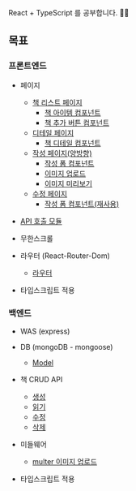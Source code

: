 React + TypeScript 를 공부합니다. 🤣🤣

## 목표

### 프론트엔드

- 페이지

  - [책 리스트 페이지](https://github.com/mtseo01/react/blob/main/src/pages/books/BookListPage.tsx)
    - [책 아이템 컴포넌트](https://github.com/mtseo01/react/blob/main/src/components/books/BookItem.tsx)
    - [책 추가 버튼 컴포넌트](https://github.com/mtseo01/react/blob/main/src/components/UI/AddButton.tsx)
  - [디테일 페이지](https://github.com/mtseo01/react/blob/main/src/pages/books/BookDetailPage.tsx)
    - [책 디테일 컴포넌트](https://github.com/mtseo01/react/blob/main/src/components/books/Book.tsx)
  - [작성 페이지(양방향)](https://github.com/mtseo01/react/blob/main/src/pages/books/BookPostPage.tsx)
    - [작성 폼 컴포넌트](https://github.com/mtseo01/react/blob/main/src/components/books/PostForm.tsx)
    - [이미지 업로드](https://github.com/mtseo01/react/blob/c8028989b037169ae3305c04886e9be703355037/src/pages/books/BookPostPage.tsx#L62-L68)
    - [이미지 미리보기](https://github.com/mtseo01/react/blob/c8028989b037169ae3305c04886e9be703355037/src/pages/books/BookPostPage.tsx#L37-L46)
  - [수정 페이지](https://github.com/mtseo01/react/blob/main/src/pages/books/BookUpdatePage.tsx)
    - [작성 폼 컴포넌트(재사용)](https://github.com/mtseo01/react/blob/main/src/components/books/PostForm.tsx)

- [API 호출 모듈](https://github.com/mtseo01/react/blob/main/src/api/books.tsx)
- 무한스크롤
- 라우터 (React-Router-Dom)
  - [라우터](https://github.com/mtseo01/react/blob/main/src/routes/index.tsx)
- 타입스크립트 적용

### 백엔드

- WAS (express)
- DB (mongoDB - mongoose)
  - [Model](https://github.com/mtseo01/react/blob/main/back/src/api/models/book.ts)
- 책 CRUD API

  - [생성](https://github.com/mtseo01/react/blob/56d44fd756290c27d7a6b3731178de2957d70f95/back/src/api/controllers/book.ts#L5-L29)
  - [읽기](https://github.com/mtseo01/react/blob/56d44fd756290c27d7a6b3731178de2957d70f95/back/src/api/controllers/book.ts#L31-L82)
  - [수정](https://github.com/mtseo01/react/blob/56d44fd756290c27d7a6b3731178de2957d70f95/back/src/api/controllers/book.ts#L84-L101)
  - [삭제](https://github.com/mtseo01/react/blob/56d44fd756290c27d7a6b3731178de2957d70f95/back/src/api/controllers/book.ts#L103-L120)

- 미들웨어
  - [multer 이미지 업로드](https://github.com/mtseo01/react/blob/main/back/src/api/middlewares/multer.ts)
- 타입스크립트 적용
